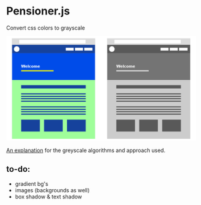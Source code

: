 # Pensioner.js

Convert css colors to grayscale

![screenshot](screenshot.png)

[An explanation](https://tabreturn.github.io/code/html/javascript/2017/01/26/converting_css_colour_to_greyscale.html)
for the greyscale algorithms and approach used.

## to-do:

* gradient bg's
* images (backgrounds as well)
* box shadow & text shadow
